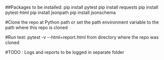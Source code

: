 ##Packages to be installed: 
pip install pytest
pip install requests
pip install pytest-html
pip install jsonpath
pip install jsonschema

#Clone the repo at Python path or set the path environment variable to the path where this repo is cloned

#Run test: pytest -v  --html=report.html from directory where the repo was cloned

#TODO : Logs and reports to be logged in separate folder
